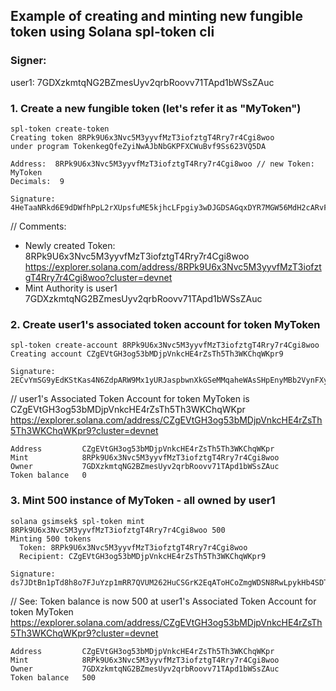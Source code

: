 
## Example of creating and minting new fungible token using Solana spl-token cli 

### Signer:  
user1: 7GDXzkmtqNG2BZmesUyv2qrbRoovv71TApd1bWSsZAuc

### 1. Create a new fungible token (let's refer it as "MyToken")
```
spl-token create-token
Creating token 8RPk9U6x3Nvc5M3yyvfMzT3iofztgT4Rry7r4Cgi8woo 
under program TokenkegQfeZyiNwAJbNbGKPFXCWuBvf9Ss623VQ5DA

Address:  8RPk9U6x3Nvc5M3yyvfMzT3iofztgT4Rry7r4Cgi8woo // new Token: MyToken
Decimals:  9

Signature: 4HeTaaNRkd6E9dDWfhPpL2rXUpsfuME5kjhcLFpgiy3wDJGDSAGqxDYR7MGW56MdH2cARvFoubUNBXTQz2zDSeyY
``` 
// Comments: 
- Newly created Token: 8RPk9U6x3Nvc5M3yyvfMzT3iofztgT4Rry7r4Cgi8woo  
https://explorer.solana.com/address/8RPk9U6x3Nvc5M3yyvfMzT3iofztgT4Rry7r4Cgi8woo?cluster=devnet  
- Mint Authority is user1   
7GDXzkmtqNG2BZmesUyv2qrbRoovv71TApd1bWSsZAuc   


### 2. Create user1's associated token account for token MyToken
```
spl-token create-account 8RPk9U6x3Nvc5M3yyvfMzT3iofztgT4Rry7r4Cgi8woo
Creating account CZgEVtGH3og53bMDjpVnkcHE4rZsTh5Th3WKChqWKpr9

Signature: 2ECvYmSG9yEdKStKas4N6ZdpARW9Mx1yURJaspbwnXkGSeMMqaheWAsSHpEnyMBb2VynFXyj2GxKQPFPaRWc163C
``` 
// user1's Associated Token Account for token MyToken is CZgEVtGH3og53bMDjpVnkcHE4rZsTh5Th3WKChqWKpr  
https://explorer.solana.com/address/CZgEVtGH3og53bMDjpVnkcHE4rZsTh5Th3WKChqWKpr9?cluster=devnet  
```
Address	        CZgEVtGH3og53bMDjpVnkcHE4rZsTh5Th3WKChqWKpr  
Mint            8RPk9U6x3Nvc5M3yyvfMzT3iofztgT4Rry7r4Cgi8woo  
Owner           7GDXzkmtqNG2BZmesUyv2qrbRoovv71TApd1bWSsZAuc  
Token balance	0  
```


### 3. Mint 500 instance of MyToken - all owned by user1
```
solana gsimsek$ spl-token mint 8RPk9U6x3Nvc5M3yyvfMzT3iofztgT4Rry7r4Cgi8woo 500  
Minting 500 tokens  
  Token: 8RPk9U6x3Nvc5M3yyvfMzT3iofztgT4Rry7r4Cgi8woo  
  Recipient: CZgEVtGH3og53bMDjpVnkcHE4rZsTh5Th3WKChqWKpr9  

Signature: ds7JDtBn1pTd8h8o7FJuYzp1mRR7QVUM262HuCSGrK2EqAToHCoZmgWDSN8RwLpykHb4SDToCW94onicyxpyZNy
```

// See: Token balance is now 500 at user1's Associated Token Account for token MyToken
https://explorer.solana.com/address/CZgEVtGH3og53bMDjpVnkcHE4rZsTh5Th3WKChqWKpr9?cluster=devnet  
```
Address	        CZgEVtGH3og53bMDjpVnkcHE4rZsTh5Th3WKChqWKpr  
Mint            8RPk9U6x3Nvc5M3yyvfMzT3iofztgT4Rry7r4Cgi8woo  
Owner           7GDXzkmtqNG2BZmesUyv2qrbRoovv71TApd1bWSsZAuc  
Token balance	500
```
